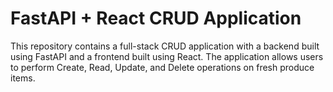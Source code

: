 # FastAPI + React CRUD Application

This repository contains a full-stack CRUD application with a backend built using FastAPI and a frontend built using React. The application allows users to perform Create, Read, Update, and Delete operations on fresh produce items.
